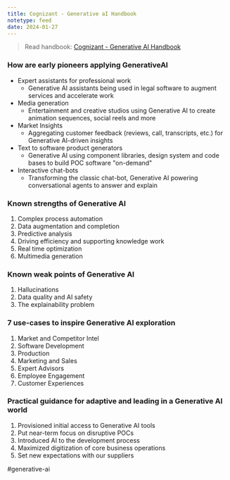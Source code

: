 ```yaml
---
title: Cognizant - Generative aI Handbook
notetype: feed
date: 2024-01-27
---
```


> Read handbook: [Cognizant - Generative AI Handbook](https://www.cognizant.com/en_us/about/documents/generative-ai-handbook.pdf?fbclid=IwAR3hJVAIv9pEAeM0v-cRM2tLJrV2r-N43J9PpGqAt7O9Tg93r1q0cNlmRKA)

### How are early pioneers applying GenerativeAI
- Expert assistants for professional work
	- Generative AI assistants being used in legal software to augment services and accelerate work
- Media generation
	- Entertainment and creative studios using Generative AI to create animation sequences, social reels and more
- Market Insights
	- Aggregating customer feedback (reviews, call, transcripts, etc.) for Generative AI-driven insights
- Text to software product generators
	- Generative AI using component libraries, design system and code bases to build POC software "on-demand"
- Interactive chat-bots
	- Transforming the classic chat-bot, Generative AI powering conversational agents to answer and explain

### Known strengths of Generative AI
1. Complex process automation
2. Data augmentation and completion
3. Predictive analysis
4. Driving efficiency and supporting knowledge work
5. Real time optimization
6. Multimedia generation

### Known weak points of Generative AI
1. Hallucinations
2. Data quality and AI safety
3. The explainability problem


### 7 use-cases to inspire Generative AI exploration
1. Market and Competitor Intel
2. Software Development
3. Production
4. Marketing and Sales
5. Expert Advisors
6. Employee Engagement
7. Customer Experiences


### Practical guidance for adaptive and leading in a Generative AI world
1. Provisioned initial access to Generative AI tools
2. Put near-term focus on disruptive POCs
3. Introduced AI to the development process
4. Maximized digitization of core business operations
5. Set new expectations with our suppliers

#generative-ai